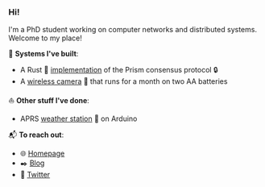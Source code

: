 ### Hi!

I'm a PhD student working on computer networks and distributed systems. Welcome to my place!

🚜 __Systems I've built__:

- A Rust 🦀️ [implementation](https://github.com/yangl1996/prism-rust) of the Prism consensus protocol 🔒
- A [wireless camera](https://github.com/cjosephson/backcam) 🎥 that runs for a month on two AA batteries

⛵️ __Other stuff I've done__:

- APRS [weather station](https://github.com/yangl1996/aprswxbox) 🌈 on Arduino

📬 __To reach out__:

- 🌐 [Homepage](http://leiy.me)
- ✒️ [Blog](http://blog.leiy.me)
- 📢 [Twitter](https://twitter.com/yangl1996)
